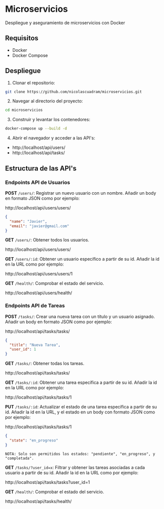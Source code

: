 # Microservicios
Despliegue y aseguramiento de microservicios con Docker

## Requisitos
- Docker
- Docker Compose

## Despliegue
1. Clonar el repositorio:
```bash
git clone https://github.com/nicolascuadram/microservicios.git
```

2. Navegar al directorio del proyecto:
```bash
cd microservicios
```

3. Construir y levantar los contenedores:
```bash
docker-compose up --build -d
```

4. Abrir el navegador y acceder a las API's:

- http://localhost/api/users/
- http://localhost/api/tasks/


## Estructura de las API's
### Endpoints API de Usuarios
**POST** `/users/`: Registrar un nuevo usuario con un nombre. Añadir un body en formato JSON como por ejemplo:

http://localhost/api/users/users/
```json
{
  "name": "Javier",
  "email": "javier@gmail.com"
}
```


**GET** `/users/`: Obtener todos los usuarios.

http://localhost/api/users/users/


**GET** `/users/:id`: Obtener un usuario específico a partir de su id. Añadir la id en la URL como por ejemplo:

http://localhost/api/users/users/1


**GET** `/health/`: Comprobar el estado del servicio.

http://localhost/api/users/health/

### Endpoints API de Tareas
**POST** `/tasks/`: Crear una nueva tarea con un título y un usuario asignado. Añadir un body en formato JSON como por ejemplo:

http://localhost/api/tasks/tasks/
```json
{
  "title": "Nueva Tarea",
  "user_id": 1
}
```


**GET** `/tasks/`: Obtener todas los tareas.

http://localhost/api/tasks/tasks/


**GET** `/tasks/:id`: Obtener una tarea específica a partir de su id. Añadir la id en la URL como por ejemplo:

http://localhost/api/tasks/tasks/1


**PUT** `/tasks/:id`: Actualizar el estado de una tarea específica a partir de su id. Añadir la id en la URL, y el estado en un body con formato JSON como por ejemplo:

http://localhost/api/tasks/tasks/1
```json
{
  "state": "en_progreso"
}
```
`NOTA: Solo son permitidos los estados: "pendiente", "en_progreso", y "completada".`


**GET** `/tasks/?user_id=x`: Filtrar y obtener las tareas asociadas a cada usuario a partir de su id. Añadir la id en la URL como por ejemplo:

http://localhost/api/tasks/tasks?user_id=1


**GET** `/health/`: Comprobar el estado del servicio.

http://localhost/api/tasks/health/